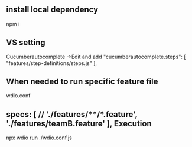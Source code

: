 
install local dependency
-----------------------
npm i

VS setting
--------
Cucumberautocomplete ->Edit and add
"cucumberautocomplete.steps": [
        "features/step-definitions/steps.js"
    ],

When needed to run specific feature file 
-----------------------
wdio.conf

specs: [
     //   './features/**/*.feature',
        './features/teamB.feature'
    ],
Execution 
---------
npx wdio run ./wdio.conf.js